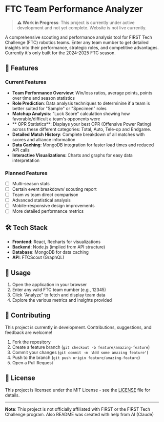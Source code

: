 # FTC Team Performance Analyzer

> **⚠️ Work in Progress**: This project is currently under active development and not yet complete. Website is not live currently.

A comprehensive scouting and performance analysis tool for FIRST Tech Challenge (FTC) robotics teams. Enter any team number to get detailed insights into their performance, strategic roles, and competitive advantages. Currently it's only built for the 2024-2025 FTC season.

## 🚀 Features

### Current Features
- **Team Performance Overview**: Win/loss ratios, average points, points over time and season statistics
- **Role Prediction**: Data analysis techniques to determinine if a team is better suited for "Sample" or "Specimen" roles
- **Matchup Analysis**: "Luck Score" calculation showing how favorable/difficult a team's opponents were
- ** OPR Statistics**: Displays your best OPR (Offensive Power Rating) across these different categories: Total, Auto, Tele-op and Endgame.
- **Detailed Match History**: Complete breakdown of all matches with scores and alliance information
- **Data Caching**: MongoDB integration for faster load times and reduced API calls
- **Interactive Visualizations**: Charts and graphs for easy data interpretation

### Planned Features
- [ ] Multi-season stats
- [ ] Certain event breakdown/ scouting report 
- [ ] Team vs team direct comparison
- [ ] Advanced statistical analysis
- [ ] Mobile-responsive design improvements
- [ ] More detailed performance metrics

## 🛠️ Tech Stack

- **Frontend**: React, Recharts for visualizations
- **Backend**: Node.js (implied from API structure)
- **Database**: MongoDB for data caching
- **API**: FTCScout (GraphQL)

## 🎯 Usage

1. Open the application in your browser
2. Enter any valid FTC team number (e.g., 12345)
3. Click "Analyze" to fetch and display team data
4. Explore the various metrics and insights provided

## 🤝 Contributing

This project is currently in development. Contributions, suggestions, and feedback are welcome!

1. Fork the repository
2. Create a feature branch (`git checkout -b feature/amazing-feature`)
3. Commit your changes (`git commit -m 'Add some amazing feature'`)
4. Push to the branch (`git push origin feature/amazing-feature`)
5. Open a Pull Request

## 📄 License

This project is licensed under the MIT License - see the [LICENSE](LICENSE) file for details.

---

**Note**: This project is not officially affiliated with FIRST or the FIRST Tech Challenge program. Also README was created with help from AI (Claude)

